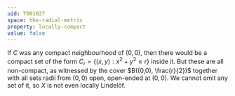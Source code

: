```yaml
---
uid: T001027
space: the-radial-metric
property: locally-compact
value: false
---
```

If $C$ was any compact neighbourhood of $(0,0)$, then there would be a compact set of the form $C_r = \{(x,y): x^2 + y^2 \le r\}$ inside it. But these are all non-compact, as witnessed by the cover $B((0,0), \frac{r}{2})$ together with all sets radii from $(0, 0)$ open, open-ended at $(0,0)$. We cannot omit any set of it, so $X$ is not even locally Lindelöf.

